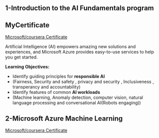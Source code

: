 ## 1-Introduction to the AI Fundamentals program

## MyCertificate
[Microsoft/coursera Certificate](https://www.coursera.org/account/accomplishments/certificate/D2UUDXL6VSL6)

Artificial Intelligence (AI) empowers amazing new solutions and experiences, and Microsoft Azure provides easy-to-use services to help you get started.  

**Learning Objectives:**
- Identify guiding principles for **responsible AI**
- (Fairness, Security and safety , privacy and security , Inclusiveness , transperancy and accountability)
- Identify features of common **AI workloads**
- (Machine learning, Anomaly detection, computer vision, natural language processing and conversational AI(Robots engaging))

## 2-Microsoft Azure Machine Learning
[Microsoft/coursera Certificate](https://www.coursera.org/account/accomplishments/certificate/FQ72SZWZ3YMG)
